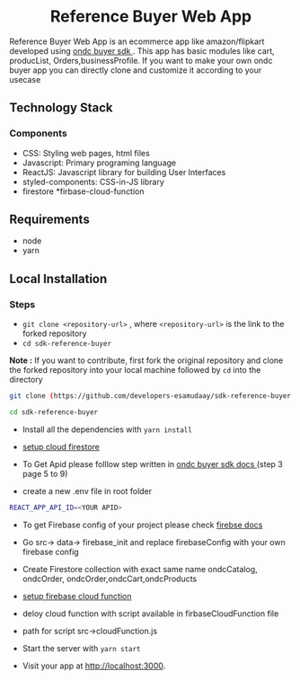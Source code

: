 <h1 align="center">Reference Buyer Web App</h1>

Reference Buyer Web App is an ecommerce app like amazon/flipkart developed using  <a href="https://docs.google.com/document/d/17bY8DS981WyqDhh790SVAMhbJylVl_LH4r-5uXZ1yOk/edit
">ondc buyer sdk </a>. This app has basic modules like cart, producList, Orders,businessProfile. If you want to make your own ondc buyer app you can directly clone and customize it according to your usecase

## Technology Stack

### Components
* CSS: Styling web pages, html files
* Javascript: Primary programing language
* ReactJS: Javascript library for building User Interfaces
* styled-components: CSS-in-JS library
* firestore
*firbase-cloud-function

## Requirements
* node 
* yarn 


## Local Installation
### Steps
* `git clone <repository-url>` , where `<repository-url>` is the link to the forked repository
* `cd sdk-reference-buyer`

**Note :** If you want to contribute, first fork the original repository and clone the forked repository into your local machine followed by ```cd``` into the directory
```sh
git clone (https://github.com/developers-esamudaay/sdk-reference-buyer.git)

```
```sh
cd sdk-reference-buyer


```
* Install all the dependencies with `yarn install`

*  <a href="https://firebase.google.com/docs/firestore/quickstart"> setup cloud firestore </a>
* To Get Apid please folllow step written in <a href="https://docs.google.com/document/d/17bY8DS981WyqDhh790SVAMhbJylVl_LH4r-5uXZ1yOk/edit">ondc buyer sdk docs </a> (step 3 page 5 to 9)
* create a new .env file in root folder 
```sh
REACT_APP_API_ID=<YOUR APID>

````
* To get Firebase config of your project please check <a href="https://support.google.com/firebase/answer/7015592?hl=en#web&zippy=%2Cin-this-article"> firebse docs</a>
* Go src-> data-> firebase_init and replace firebaseConfig with your own firebase config
* Create Firestore collection with exact same name ondcCatalog, ondcOrder, ondcOrder,ondcCart,ondcProducts
* <a href="https://firebase.google.com/docs/functions/get-started"> setup firebase cloud function </a>
* deloy cloud function with script available in firbaseCloudFunction file 

* path for script src->cloudFunction.js
* Start the server with `yarn start`
* Visit your app at [http://localhost:3000](http://localhost:3000).
